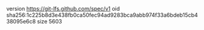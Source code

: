 version https://git-lfs.github.com/spec/v1
oid sha256:1c225b8d3e438fb0ca50fec94ad9283bca9abb974f33a6bdeb15cb438095e6c8
size 5603
